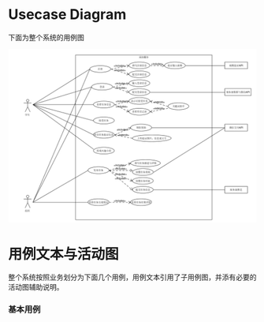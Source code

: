# Usecase Diagram
下面为整个系统的用例图

![系统用例图](images/06-01-usecase-diagram.png)

# 用例文本与活动图
整个系统按照业务划分为下面几个用例，用例文本引用了子用例图，并添有必要的活动图辅助说明。

### **基本用例**

